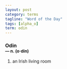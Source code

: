 ```yaml
---
layout: post
category: terms
tagline: "Word of the Day"
tags: [alpha_o]
term: odin
---
```


<h3>Odin<br/> <small>&mdash; n. (o<span>&middot;</span>din)</small></h3>
<p><ol><li>an Irish living room</li>
</ol></p>
